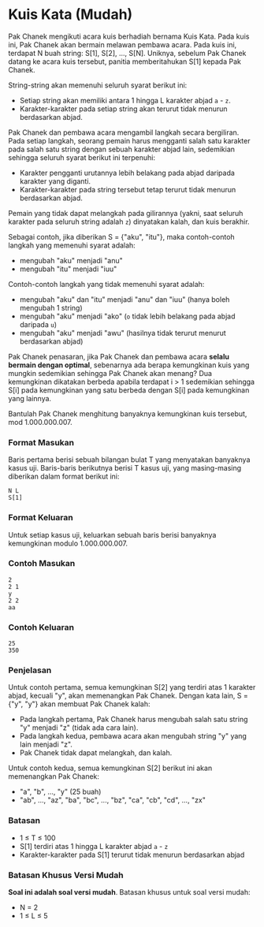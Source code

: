# Kuis Kata (Mudah)

Pak Chanek mengikuti acara kuis berhadiah bernama Kuis Kata. Pada kuis ini, Pak Chanek akan bermain melawan pembawa acara. Pada kuis ini, terdapat N buah string: S[1], S[2], ..., S[N]. Uniknya, sebelum Pak Chanek datang ke acara kuis tersebut, panitia memberitahukan S[1] kepada Pak Chanek.

String-string akan memenuhi seluruh syarat berikut ini:

- Setiap string akan memiliki antara 1 hingga L karakter abjad `a` - `z`.
- Karakter-karakter pada setiap string akan terurut tidak menurun berdasarkan abjad.

Pak Chanek dan pembawa acara mengambil langkah secara bergiliran. Pada setiap langkah, seorang pemain harus mengganti salah satu karakter pada salah satu string dengan sebuah karakter abjad lain, sedemikian sehingga seluruh syarat berikut ini terpenuhi:

- Karakter pengganti urutannya lebih belakang pada abjad daripada karakter yang diganti.
- Karakter-karakter pada string tersebut tetap terurut tidak menurun berdasarkan abjad.

Pemain yang tidak dapat melangkah pada gilirannya (yakni, saat seluruh karakter pada seluruh string adalah `z`) dinyatakan kalah, dan kuis berakhir.

Sebagai contoh, jika diberikan S = {"aku", "itu"}, maka contoh-contoh langkah yang memenuhi syarat adalah:

- mengubah "aku" menjadi "anu"
- mengubah "itu" menjadi "iuu"

Contoh-contoh langkah yang tidak memenuhi syarat adalah:

- mengubah "aku" dan "itu" menjadi "anu" dan "iuu" (hanya boleh mengubah 1 string)
- mengubah "aku" menjadi "ako" (`o` tidak lebih belakang pada abjad daripada `u`)
- mengubah "aku" menjadi "awu" (hasilnya tidak terurut menurut berdasarkan abjad)

Pak Chanek penasaran, jika Pak Chanek dan pembawa acara **selalu bermain dengan optimal**, sebenarnya ada berapa kemungkinan kuis yang mungkin sedemikian sehingga Pak Chanek akan menang? Dua kemungkinan dikatakan berbeda apabila terdapat i > 1 sedemikian sehingga S[i] pada kemungkinan yang satu berbeda dengan S[i] pada kemungkinan yang lainnya.

Bantulah Pak Chanek menghitung banyaknya kemungkinan kuis tersebut, mod 1.000.000.007.

### Format Masukan

Baris pertama berisi sebuah bilangan bulat T yang menyatakan banyaknya kasus uji. Baris-baris berikutnya berisi T kasus uji, yang masing-masing diberikan dalam format berikut ini:

```
N L
S[1]
```

### Format Keluaran

Untuk setiap kasus uji, keluarkan sebuah baris berisi banyaknya kemungkinan modulo 1.000.000.007.

### Contoh Masukan

```
2
2 1
y
2 2
aa
```

### Contoh Keluaran

```
25
350
```

### Penjelasan

Untuk contoh pertama, semua kemungkinan S[2] yang terdiri atas 1 karakter abjad, kecuali "y", akan memenangkan Pak Chanek. Dengan kata lain, S = {"y", "y"} akan membuat Pak Chanek kalah:

- Pada langkah pertama, Pak Chanek harus mengubah salah satu string "y" menjadi "z" (tidak ada cara lain).
- Pada langkah kedua, pembawa acara akan mengubah string "y" yang lain menjadi "z".
- Pak Chanek tidak dapat melangkah, dan kalah.

Untuk contoh kedua, semua kemungkinan S[2] berikut ini akan memenangkan Pak Chanek:

- "a", "b", ..., "y" (25 buah)
- "ab", ..., "az", "ba", "bc", ..., "bz", "ca", "cb", "cd", ..., "zx"

### Batasan

- 1 ≤ T ≤ 100
- S[1] terdiri atas 1 hingga L karakter abjad `a` - `z`
- Karakter-karakter pada S[1] terurut tidak menurun berdasarkan abjad

### Batasan Khusus Versi Mudah

**Soal ini adalah soal versi mudah**. Batasan khusus untuk soal versi mudah:

- N = 2
- 1 ≤ L ≤ 5
